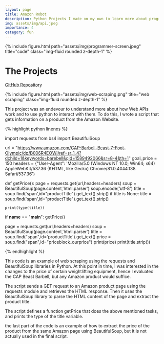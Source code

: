 ```yaml
---
layout: page
title: Amazon Robot  
description: Python Projects I made on my own to learn more about programming and for fun early on in my college career 
img: assets/img/api.jpeg
importance: 4
category: fun
---
```



<div class="container">
    <div class="row">
        <div class="col-sm mt-3 mt-md-0">
            {% include figure.html path="assets/img/programmer-screen.jpeg" title="code" class="img-fluid rounded z-depth-1" %}
        </div>
    </div>
</div>


# The Projects



<a href="https://github.com/ColeFeely6/Independent-Python-Projects">GitHub Repository</a>


<div class="container">
    <div class="row">
        <div class="col-sm mt-3 mt-md-0">
            {% include figure.html path="assets/img/web-scraping.png" title="web scraping" class="img-fluid rounded z-depth-1" %}
        </div>
    </div>
</div>


This project was an endevour to understand more about how Web APIs work and to use python to interact with them. To do this, I wrote a script that gets information on a product from the Amazon Website. 

{% highlight python linenos %}

import requests
from bs4 import BeautifulSoup


url = "https://www.amazon.com/CAP-Barbell-Beast-7-Foot-Olympic/dp/B006R4EOWI/ref=sr_1_4?dchild=1&keywords=barebell&qid=1589492066&sr=8-4&th=1"
goal_price = 150
headers = {"User-Agent": 'Mozilla/5.0 (Windows NT 10.0; Win64; x64) AppleWebKit/537.36 (KHTML, like Gecko) Chrome/81.0.4044.138 Safari/537.36'}

def getPrice():
    page = requests.get(url,headers=headers)
    soup = BeautifulSoup(page.content,'html.parser')
    soup.encode('utf-8')
    title = soup.find('span',id="productTitle").get_text().strip()
    if title is None:
        title = soup.find('span',id="productTitle").get_text().strip()
    
    print(type(title))
    
if __name__ == "__main__":
    getPrice()
    

page = requests.get(url,headers=headers)
soup = BeautifulSoup(page.content,'html.parser')
title = soup.find("span",id='productTitle').get_text()
price = soup.find("span",id="priceblock_ourprice")
print(price)
print(title.strip())

{% endhighlight %}

This code is an example of web scraping using the requests and BeautifulSoup libraries in Python. At this point in time, I was interested in the changes to the price of certain weightlifting equipment, hence I evaluated the CAP Beast Barbell, but any Amazon product would suffice. 

The script sends a GET request to an Amazon product page using the requests module and retrieves the HTML response. Then it uses the BeautifulSoup library to parse the HTML content of the page and extract the product title.

The script defines a function getPrice that does the above mentioned tasks, and prints the type of the title variable.

the last part of the code is an example of how to extract the price of the product from the same Amazon page using BeautifulSoup, but it is not actually used in the final script.



